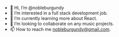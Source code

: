 - 👋 Hi, I’m @nobleburgundy
- 👀 I’m interested in a full stack development job.
- 🌱 I’m currently learning more about React.
- 💞️ I’m looking to collaborate on any music projects.
- 📫 How to reach me nobleburgundy@gmail.com.

<!---
nobleburgundy/nobleburgundy is a ✨ special ✨ repository because its `README.md` (this file) appears on your GitHub profile.
You can click the Preview link to take a look at your changes.
--->
